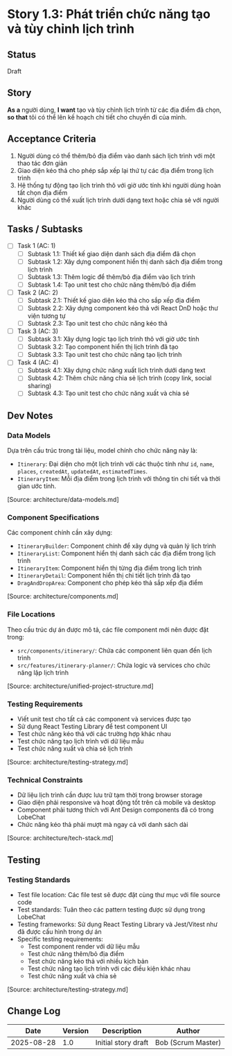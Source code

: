 # Story 1.3: Phát triển chức năng tạo và tùy chỉnh lịch trình

## Status

Draft

## Story

**As a** người dùng,
**I want** tạo và tùy chỉnh lịch trình từ các địa điểm đã chọn,
**so that** tôi có thể lên kế hoạch chi tiết cho chuyến đi của mình.

## Acceptance Criteria

1. Người dùng có thể thêm/bỏ địa điểm vào danh sách lịch trình với một thao tác đơn giản
2. Giao diện kéo thả cho phép sắp xếp lại thứ tự các địa điểm trong lịch trình
3. Hệ thống tự động tạo lịch trình thô với giờ ước tính khi người dùng hoàn tất chọn địa điểm
4. Người dùng có thể xuất lịch trình dưới dạng text hoặc chia sẻ với người khác

## Tasks / Subtasks

- [ ] Task 1 (AC: 1)
  - [ ] Subtask 1.1: Thiết kế giao diện danh sách địa điểm đã chọn
  - [ ] Subtask 1.2: Xây dựng component hiển thị danh sách địa điểm trong lịch trình
  - [ ] Subtask 1.3: Thêm logic để thêm/bỏ địa điểm vào lịch trình
  - [ ] Subtask 1.4: Tạo unit test cho chức năng thêm/bỏ địa điểm

- [ ] Task 2 (AC: 2)
  - [ ] Subtask 2.1: Thiết kế giao diện kéo thả cho sắp xếp địa điểm
  - [ ] Subtask 2.2: Xây dựng component kéo thả với React DnD hoặc thư viện tương tự
  - [ ] Subtask 2.3: Tạo unit test cho chức năng kéo thả

- [ ] Task 3 (AC: 3)
  - [ ] Subtask 3.1: Xây dựng logic tạo lịch trình thô với giờ ước tính
  - [ ] Subtask 3.2: Tạo component hiển thị lịch trình đã tạo
  - [ ] Subtask 3.3: Tạo unit test cho chức năng tạo lịch trình

- [ ] Task 4 (AC: 4)
  - [ ] Subtask 4.1: Xây dựng chức năng xuất lịch trình dưới dạng text
  - [ ] Subtask 4.2: Thêm chức năng chia sẻ lịch trình (copy link, social sharing)
  - [ ] Subtask 4.3: Tạo unit test cho chức năng xuất và chia sẻ

## Dev Notes

### Data Models

Dựa trên cấu trúc trong tài liệu, model chính cho chức năng này là:

- `Itinerary`: Đại diện cho một lịch trình với các thuộc tính như `id`, `name`, `places`, `createdAt`, `updatedAt`, `estimatedTimes`.
- `ItineraryItem`: Mỗi địa điểm trong lịch trình với thông tin chi tiết và thời gian ước tính.

[Source: architecture/data-models.md]

### Component Specifications

Các component chính cần xây dựng:

- `ItineraryBuilder`: Component chính để xây dựng và quản lý lịch trình
- `ItineraryList`: Component hiển thị danh sách các địa điểm trong lịch trình
- `ItineraryItem`: Component hiển thị từng địa điểm trong lịch trình
- `ItineraryDetail`: Component hiển thị chi tiết lịch trình đã tạo
- `DragAndDropArea`: Component cho phép kéo thả sắp xếp địa điểm

[Source: architecture/components.md]

### File Locations

Theo cấu trúc dự án được mô tả, các file component mới nên được đặt trong:

- `src/components/itinerary/`: Chứa các component liên quan đến lịch trình
- `src/features/itinerary-planner/`: Chứa logic và services cho chức năng lập lịch trình

[Source: architecture/unified-project-structure.md]

### Testing Requirements

- Viết unit test cho tất cả các component và services được tạo
- Sử dụng React Testing Library để test component UI
- Test chức năng kéo thả với các trường hợp khác nhau
- Test chức năng tạo lịch trình với dữ liệu mẫu
- Test chức năng xuất và chia sẻ lịch trình

[Source: architecture/testing-strategy.md]

### Technical Constraints

- Dữ liệu lịch trình cần được lưu trữ tạm thời trong browser storage
- Giao diện phải responsive và hoạt động tốt trên cả mobile và desktop
- Component phải tương thích với Ant Design components đã có trong LobeChat
- Chức năng kéo thả phải mượt mà ngay cả với danh sách dài

[Source: architecture/tech-stack.md]

## Testing

### Testing Standards

- Test file location: Các file test sẽ được đặt cùng thư mục với file source code
- Test standards: Tuân theo các pattern testing được sử dụng trong LobeChat
- Testing frameworks: Sử dụng React Testing Library và Jest/Vitest như đã được cấu hình trong dự án
- Specific testing requirements: 
  - Test component render với dữ liệu mẫu
  - Test chức năng thêm/bỏ địa điểm
  - Test chức năng kéo thả với nhiều kịch bản
  - Test chức năng tạo lịch trình với các điều kiện khác nhau
  - Test chức năng xuất và chia sẻ

[Source: architecture/testing-strategy.md]

## Change Log

| Date | Version | Description | Author |
|------|---------|-------------|--------|
| 2025-08-28 | 1.0 | Initial story draft | Bob (Scrum Master) |